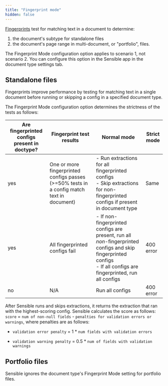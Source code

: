 ```yaml
---
title: "Fingerprint mode"
hidden: false
---
```


[Fingerprints](doc:fingerprint) test for matching text in a document to determine:

1. the document's subtype for standalone files
2. the document's page range in multi-document, or "portfolio", files.

The Fingerprint Mode configuration option applies to scenario 1, not scenario 2.  You can configure this option in the Sensible app in the document type settings tab.

## Standalone files

Fingerprints improve performance by testing for matching text in a single document before running or skipping a config in a specified document type.  

The Fingerprint Mode configuration option determines the strictness of the tests as follows:

| Are fingerprinted configs present in doctype? | Fingerprint test results                                     | Normal mode                                                  | Strict mode |
| --------------------------------------------- | ------------------------------------------------------------ | ------------------------------------------------------------ | ----------- |
| yes                                           | One or more fingerprinted configs passes (>=50% tests in a config match text in document) | - Run extractions for all fingerprinted configs<br/>- Skip extractions for non-fingerprinted configs if present in document type | Same        |
| yes                                           | All fingerprinted configs fail                               | - If non-fingerprinted configs are present, run all *non*-fingerprinted configs and skip fingerprinted configs<br/>- If all configs are fingerprinted, run all configs | 400 error   |
| no                                            | N/A                                                          | Run all configs                                              | 400 error   |

After Sensible runs and skips extractions,  it returns the extraction that ran with the highest-scoring config.  Sensible calculates the score as follows: ` score` = `num of non-null fields` - `penalties for validation errors or warnings`, where penalties are as follows:

- `validation error penalty` = 1 * `num fields with validation errors`

- `validation warning penalty` = 0.5 * `num of fields with validation warnings`

## Portfolio files

Sensible ignores the document type's Fingerprint Mode setting for portfolio files. 

